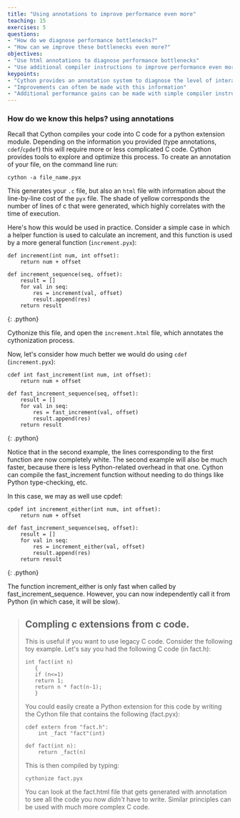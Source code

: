 ```yaml
---
title: "Using annotations to improve performance even more"
teaching: 15
exercises: 5
questions:
- "How do we diagnose performance bottlenecks?"
- "How can we improve these bottlenecks even more?"
objectives:
- "Use html annotations to diagnose performance bottlenecks"
- "Use additional compiler instructions to improve performance even more"
keypoints:
- "Cython provides an annotation system to diagnose the level of interaction with Python"
- "Improvements can often be made with this information"
- "Additional performance gains can be made with simple compiler instructions"
---
```


### How do we know this helps? using annotations

Recall that Cython compiles your code into C code for a python extension
module. Depending on the information you provided (type annotations,
`cdef`/`cpdef`) this will require more or less complicated C code. Cython
provides tools to explore and optimize this process. To create an annotation of
your file, on the command line run:

~~~
cython -a file_name.pyx
~~~

This generates your `.c` file, but also an `html` file with information about
the line-by-line cost of the `pyx` file. The shade of yellow corresponds the
number of lines of c that were generated, which highly correlates with the time
of execution.

Here's how this would be used in practice. Consider a simple case in which a
helper function is used to calculate an increment, and this function is used by
a more general function (`increment.pyx`):

~~~
def increment(int num, int offset):
    return num + offset

def increment_sequence(seq, offset):
    result = []
    for val in seq:
        res = increment(val, offset)
        result.append(res)
    return result
~~~
{: .python}

Cythonize this file, and open the `increment.html` file, which annotates the
cythonization process.

Now, let's consider how much better we would do using `cdef` (`increment.pyx`):

~~~
cdef int fast_increment(int num, int offset):
    return num + offset

def fast_increment_sequence(seq, offset):
    result = []
    for val in seq:
        res = fast_increment(val, offset)
        result.append(res)
    return result
~~~
{: .python}

Notice that in the second example, the lines corresponding to the first function
are now completely white. The second example will also be much faster, because
there is less Python-related overhead in that one. Cython can compile the
fast_increment function without needing to do things like Python type-checking,
etc.

In this case, we may as well use cpdef:

~~~
cpdef int increment_either(int num, int offset):
    return num + offset

def fast_increment_sequence(seq, offset):
    result = []
    for val in seq:
        res = increment_either(val, offset)
        result.append(res)
    return result
~~~
{: .python}


The function increment_either is only fast when called by
fast_increment_sequence. However, you can now independently call it from Python
(in which case, it will be slow).


>  ## Compling c extensions from c code.
> This is useful if you want to use legacy C code. Consider the following toy
> example. Let's say you had the following C code (in fact.h):
>
>     int fact(int n)
>        {
>        if (n<=1)
>        return 1;
>        return n * fact(n-1);
>        }
>
> You could easily create a Python extension for this code by writing the Cython
> file that contains the following (fact.pyx):
>
>     cdef extern from "fact.h":
>         int _fact "fact"(int)
>
>     def fact(int n):
>         return _fact(n)
>     
>
> This is then compiled by typing:
>
>     cythonize fact.pyx  
>
> You can look at the fact.html file that gets generated with annotation to see
> all the code you now *didn't* have to write.
> Similar principles can be used with much more complex C code.
